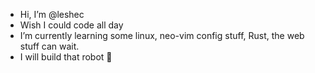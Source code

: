 - Hi, I’m @leshec
- Wish I could code all day
- I’m currently learning some linux, neo-vim config stuff, Rust, the web stuff can wait.
- I will build that robot :robot:

<!---
leshec/leshec is a ✨ special ✨ repository because its `README.md` (this file) appears on your GitHub profile.
You can click the Preview link to take a look at your changes.
--->
